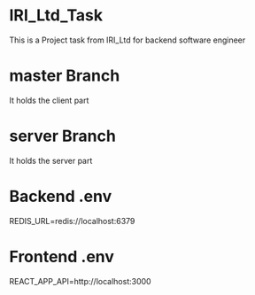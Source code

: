# IRI_Ltd_Task
This is a Project task from IRI_Ltd for backend software engineer
# master Branch
It holds the client part


# server Branch
It holds the server part

# Backend .env
REDIS_URL=redis://localhost:6379

# Frontend .env
REACT_APP_API=http://localhost:3000
